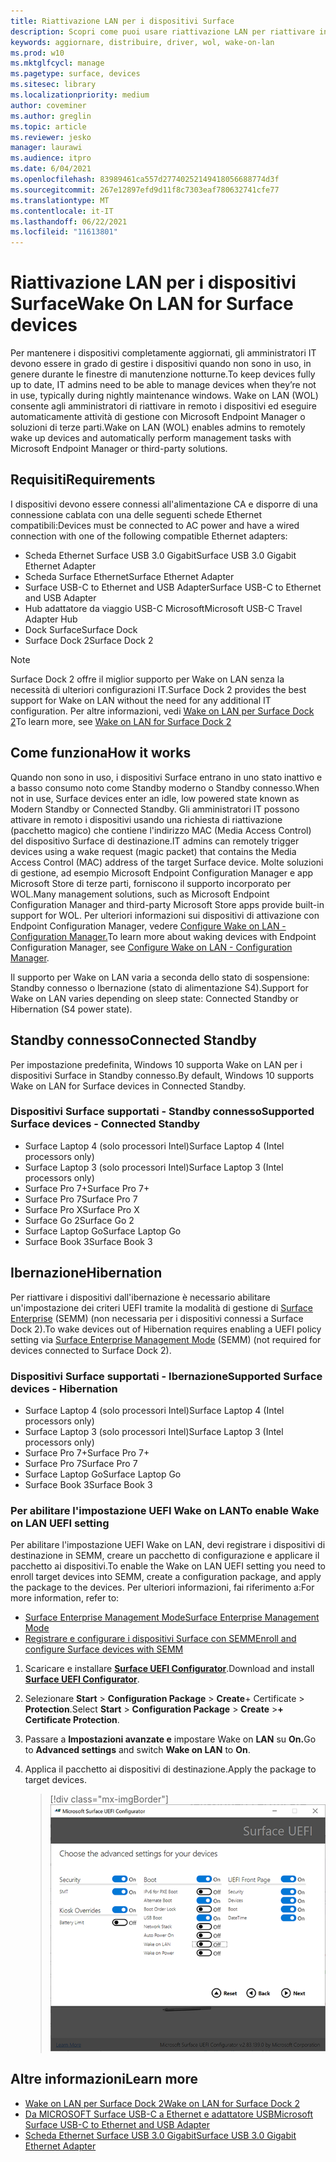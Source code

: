 ```yaml
---
title: Riattivazione LAN per i dispositivi Surface
description: Scopri come puoi usare riattivazione LAN per riattivare in remoto i dispositivi per eseguire automaticamente le attività di gestione.
keywords: aggiornare, distribuire, driver, wol, wake-on-lan
ms.prod: w10
ms.mktglfcycl: manage
ms.pagetype: surface, devices
ms.sitesec: library
ms.localizationpriority: medium
author: coveminer
ms.author: greglin
ms.topic: article
ms.reviewer: jesko
manager: laurawi
ms.audience: itpro
ms.date: 6/04/2021
ms.openlocfilehash: 83989461ca557d27740252149418056688774d3f
ms.sourcegitcommit: 267e12897efd9d11f8c7303eaf780632741cfe77
ms.translationtype: MT
ms.contentlocale: it-IT
ms.lasthandoff: 06/22/2021
ms.locfileid: "11613801"
---
```

# <a name="wake-on-lan-for-surface-devices"></a><span data-ttu-id="9f6fe-104">Riattivazione LAN per i dispositivi Surface</span><span class="sxs-lookup"><span data-stu-id="9f6fe-104">Wake On LAN for Surface devices</span></span>

<span data-ttu-id="9f6fe-105">Per mantenere i dispositivi completamente aggiornati, gli amministratori IT devono essere in grado di gestire i dispositivi quando non sono in uso, in genere durante le finestre di manutenzione notturne.</span><span class="sxs-lookup"><span data-stu-id="9f6fe-105">To keep devices fully up to date, IT admins need to be able to manage devices when they’re not in use, typically during nightly maintenance windows.</span></span> <span data-ttu-id="9f6fe-106">Wake on LAN (WOL) consente agli amministratori di riattivare in remoto i dispositivi ed eseguire automaticamente attività di gestione con Microsoft Endpoint Manager o soluzioni di terze parti.</span><span class="sxs-lookup"><span data-stu-id="9f6fe-106">Wake on LAN (WOL) enables admins to remotely wake up devices and automatically perform management tasks with Microsoft Endpoint Manager or third-party solutions.</span></span>

## <a name="requirements"></a><span data-ttu-id="9f6fe-107">Requisiti</span><span class="sxs-lookup"><span data-stu-id="9f6fe-107">Requirements</span></span>

<span data-ttu-id="9f6fe-108">I dispositivi devono essere connessi all'alimentazione CA e disporre di una connessione cablata con una delle seguenti schede Ethernet compatibili:</span><span class="sxs-lookup"><span data-stu-id="9f6fe-108">Devices must be connected to AC power and have a wired connection with one of the following compatible Ethernet adapters:</span></span>

- <span data-ttu-id="9f6fe-109">Scheda Ethernet Surface USB 3.0 Gigabit</span><span class="sxs-lookup"><span data-stu-id="9f6fe-109">Surface USB 3.0 Gigabit Ethernet Adapter</span></span>
- <span data-ttu-id="9f6fe-110">Scheda Surface Ethernet</span><span class="sxs-lookup"><span data-stu-id="9f6fe-110">Surface Ethernet Adapter</span></span>
- <span data-ttu-id="9f6fe-111">Surface USB-C to Ethernet and USB Adapter</span><span class="sxs-lookup"><span data-stu-id="9f6fe-111">Surface USB-C to Ethernet and USB Adapter</span></span>
- <span data-ttu-id="9f6fe-112">Hub adattatore da viaggio USB-C Microsoft</span><span class="sxs-lookup"><span data-stu-id="9f6fe-112">Microsoft USB-C Travel Adapter Hub</span></span>
- <span data-ttu-id="9f6fe-113">Dock Surface</span><span class="sxs-lookup"><span data-stu-id="9f6fe-113">Surface Dock</span></span>
- <span data-ttu-id="9f6fe-114">Surface Dock 2</span><span class="sxs-lookup"><span data-stu-id="9f6fe-114">Surface Dock 2</span></span>

> [!NOTE]
> <span data-ttu-id="9f6fe-115">Surface Dock 2 offre il miglior supporto per Wake on LAN senza la necessità di ulteriori configurazioni IT.</span><span class="sxs-lookup"><span data-stu-id="9f6fe-115">Surface Dock 2 provides the best support for Wake on LAN without the need for any additional IT configuration.</span></span> <span data-ttu-id="9f6fe-116">Per altre informazioni, vedi [Wake on LAN per Surface Dock 2](wake-on-lan-surface-dock2.md)</span><span class="sxs-lookup"><span data-stu-id="9f6fe-116">To learn more, see [Wake on LAN for Surface Dock 2](wake-on-lan-surface-dock2.md)</span></span>

## <a name="how-it-works"></a><span data-ttu-id="9f6fe-117">Come funziona</span><span class="sxs-lookup"><span data-stu-id="9f6fe-117">How it works</span></span>

<span data-ttu-id="9f6fe-118">Quando non sono in uso, i dispositivi Surface entrano in uno stato inattivo e a basso consumo noto come Standby moderno o Standby connesso.</span><span class="sxs-lookup"><span data-stu-id="9f6fe-118">When not in use, Surface devices enter an idle, low powered state known as Modern Standby or Connected Standby.</span></span> <span data-ttu-id="9f6fe-119">Gli amministratori IT possono attivare in remoto i dispositivi usando una richiesta di riattivazione (pacchetto magico) che contiene l'indirizzo MAC (Media Access Control) del dispositivo Surface di destinazione.</span><span class="sxs-lookup"><span data-stu-id="9f6fe-119">IT admins can remotely trigger devices using a wake request (magic packet) that contains the Media Access Control (MAC) address of the target Surface device.</span></span> <span data-ttu-id="9f6fe-120">Molte soluzioni di gestione, ad esempio Microsoft Endpoint Configuration Manager e app Microsoft Store di terze parti, forniscono il supporto incorporato per WOL.</span><span class="sxs-lookup"><span data-stu-id="9f6fe-120">Many management solutions, such as Microsoft Endpoint Configuration Manager and third-party Microsoft Store apps provide built-in support for WOL.</span></span> <span data-ttu-id="9f6fe-121">Per ulteriori informazioni sui dispositivi di attivazione con Endpoint Configuration Manager, vedere [Configure Wake on LAN - Configuration Manager.](/mem/configmgr/core/clients/deploy/configure-wake-on-lan)</span><span class="sxs-lookup"><span data-stu-id="9f6fe-121">To learn more about waking devices with Endpoint Configuration Manager, see [Configure Wake on LAN - Configuration Manager](/mem/configmgr/core/clients/deploy/configure-wake-on-lan).</span></span>

<span data-ttu-id="9f6fe-122">Il supporto per Wake on LAN varia a seconda dello stato di sospensione: Standby connesso o Ibernazione (stato di alimentazione S4).</span><span class="sxs-lookup"><span data-stu-id="9f6fe-122">Support for Wake on LAN varies depending on sleep state:  Connected Standby or Hibernation (S4 power state).</span></span>

## <a name="connected-standby"></a><span data-ttu-id="9f6fe-123">Standby connesso</span><span class="sxs-lookup"><span data-stu-id="9f6fe-123">Connected Standby</span></span>

<span data-ttu-id="9f6fe-124">Per impostazione predefinita, Windows 10 supporta Wake on LAN per i dispositivi Surface in Standby connesso.</span><span class="sxs-lookup"><span data-stu-id="9f6fe-124">By default, Windows 10 supports Wake on LAN for Surface devices in Connected Standby.</span></span>

### <a name="supported-surface-devices---connected-standby"></a><span data-ttu-id="9f6fe-125">Dispositivi Surface supportati - Standby connesso</span><span class="sxs-lookup"><span data-stu-id="9f6fe-125">Supported Surface devices - Connected Standby</span></span>

- <span data-ttu-id="9f6fe-126">Surface Laptop 4 (solo processori Intel)</span><span class="sxs-lookup"><span data-stu-id="9f6fe-126">Surface Laptop 4 (Intel processors only)</span></span>
- <span data-ttu-id="9f6fe-127">Surface Laptop 3 (solo processori Intel)</span><span class="sxs-lookup"><span data-stu-id="9f6fe-127">Surface Laptop 3 (Intel processors only)</span></span>
- <span data-ttu-id="9f6fe-128">Surface Pro 7+</span><span class="sxs-lookup"><span data-stu-id="9f6fe-128">Surface Pro 7+</span></span>
- <span data-ttu-id="9f6fe-129">Surface Pro 7</span><span class="sxs-lookup"><span data-stu-id="9f6fe-129">Surface Pro 7</span></span>
- <span data-ttu-id="9f6fe-130">Surface Pro X</span><span class="sxs-lookup"><span data-stu-id="9f6fe-130">Surface Pro X</span></span>
- <span data-ttu-id="9f6fe-131">Surface Go 2</span><span class="sxs-lookup"><span data-stu-id="9f6fe-131">Surface Go 2</span></span>
- <span data-ttu-id="9f6fe-132">Surface Laptop Go</span><span class="sxs-lookup"><span data-stu-id="9f6fe-132">Surface Laptop Go</span></span>
- <span data-ttu-id="9f6fe-133">Surface Book 3</span><span class="sxs-lookup"><span data-stu-id="9f6fe-133">Surface Book 3</span></span>

## <a name="hibernation"></a><span data-ttu-id="9f6fe-134">Ibernazione</span><span class="sxs-lookup"><span data-stu-id="9f6fe-134">Hibernation</span></span>

<span data-ttu-id="9f6fe-135">Per riattivare i dispositivi dall'ibernazione è necessario abilitare un'impostazione dei criteri UEFI tramite la modalità di gestione di [Surface Enterprise](surface-enterprise-management-mode.md) (SEMM) (non necessaria per i dispositivi connessi a Surface Dock 2).</span><span class="sxs-lookup"><span data-stu-id="9f6fe-135">To wake devices out of Hibernation requires enabling a UEFI policy setting via [Surface Enterprise Management Mode](surface-enterprise-management-mode.md) (SEMM) (not required for devices connected to Surface Dock 2).</span></span>

### <a name="supported-surface-devices---hibernation"></a><span data-ttu-id="9f6fe-136">Dispositivi Surface supportati - Ibernazione</span><span class="sxs-lookup"><span data-stu-id="9f6fe-136">Supported Surface devices - Hibernation</span></span>

- <span data-ttu-id="9f6fe-137">Surface Laptop 4 (solo processori Intel)</span><span class="sxs-lookup"><span data-stu-id="9f6fe-137">Surface Laptop 4 (Intel processors only)</span></span>
- <span data-ttu-id="9f6fe-138">Surface Laptop 3 (solo processori Intel)</span><span class="sxs-lookup"><span data-stu-id="9f6fe-138">Surface Laptop 3 (Intel processors only)</span></span>
- <span data-ttu-id="9f6fe-139">Surface Pro 7+</span><span class="sxs-lookup"><span data-stu-id="9f6fe-139">Surface Pro 7+</span></span>
- <span data-ttu-id="9f6fe-140">Surface Pro 7</span><span class="sxs-lookup"><span data-stu-id="9f6fe-140">Surface Pro 7</span></span>
- <span data-ttu-id="9f6fe-141">Surface Laptop Go</span><span class="sxs-lookup"><span data-stu-id="9f6fe-141">Surface Laptop Go</span></span>
- <span data-ttu-id="9f6fe-142">Surface Book 3</span><span class="sxs-lookup"><span data-stu-id="9f6fe-142">Surface Book 3</span></span>

### <a name="to-enable-wake-on-lan-uefi-setting"></a><span data-ttu-id="9f6fe-143">Per abilitare l'impostazione UEFI Wake on LAN</span><span class="sxs-lookup"><span data-stu-id="9f6fe-143">To enable Wake on LAN UEFI setting</span></span>

<span data-ttu-id="9f6fe-144">Per abilitare l'impostazione UEFI Wake on LAN, devi registrare i dispositivi di destinazione in SEMM, creare un pacchetto di configurazione e applicare il pacchetto ai dispositivi.</span><span class="sxs-lookup"><span data-stu-id="9f6fe-144">To enable the Wake on LAN UEFI setting you need to enroll target devices into SEMM, create a configuration package, and apply the package to the devices.</span></span> <span data-ttu-id="9f6fe-145">Per ulteriori informazioni, fai riferimento a:</span><span class="sxs-lookup"><span data-stu-id="9f6fe-145">For more information, refer to:</span></span>

- [<span data-ttu-id="9f6fe-146">Surface Enterprise Management Mode</span><span class="sxs-lookup"><span data-stu-id="9f6fe-146">Surface Enterprise Management Mode</span></span>](surface-enterprise-management-mode.md)
- [<span data-ttu-id="9f6fe-147">Registrare e configurare i dispositivi Surface con SEMM</span><span class="sxs-lookup"><span data-stu-id="9f6fe-147">Enroll and configure Surface devices with SEMM</span></span>](enroll-and-configure-surface-devices-with-semm.md)

1. <span data-ttu-id="9f6fe-148">Scaricare e installare [**Surface UEFI Configurator**](https://www.microsoft.com/download/details.aspx?id=46703).</span><span class="sxs-lookup"><span data-stu-id="9f6fe-148">Download and install [**Surface UEFI Configurator**](https://www.microsoft.com/download/details.aspx?id=46703).</span></span>
2. <span data-ttu-id="9f6fe-149">Selezionare **Start**  >  **Configuration Package**  >  **Create**+ Certificate  > **Protection**.</span><span class="sxs-lookup"><span data-stu-id="9f6fe-149">Select **Start** > **Configuration Package** > **Create** >**+ Certificate Protection**.</span></span>
3. <span data-ttu-id="9f6fe-150">Passare a **Impostazioni avanzate e** impostare Wake on **LAN** su **On.**</span><span class="sxs-lookup"><span data-stu-id="9f6fe-150">Go to **Advanced settings** and switch **Wake on LAN** to **On**.</span></span>
4. <span data-ttu-id="9f6fe-151">Applica il pacchetto ai dispositivi di destinazione.</span><span class="sxs-lookup"><span data-stu-id="9f6fe-151">Apply the package to target devices.</span></span>

    > [!div class="mx-imgBorder"]
    > ![Abilita l'impostazione dei criteri UEFI wake on LAN](images/wol-uefi.png)

## <a name="learn-more"></a><span data-ttu-id="9f6fe-153">Altre informazioni</span><span class="sxs-lookup"><span data-stu-id="9f6fe-153">Learn more</span></span>

- [<span data-ttu-id="9f6fe-154">Wake on LAN per Surface Dock 2</span><span class="sxs-lookup"><span data-stu-id="9f6fe-154">Wake on LAN for Surface Dock 2</span></span>](wake-on-lan-surface-dock2.md)
- [<span data-ttu-id="9f6fe-155">Da MICROSOFT Surface USB-C a Ethernet e adattatore USB</span><span class="sxs-lookup"><span data-stu-id="9f6fe-155">Microsoft Surface USB-C to Ethernet and USB Adapter</span></span>](https://www.microsoft.com/p/surface-usb-c-to-ethernet-and-usb-adapter/8wt81cglrblp?)
- [<span data-ttu-id="9f6fe-156">Scheda Ethernet Surface USB 3.0 Gigabit</span><span class="sxs-lookup"><span data-stu-id="9f6fe-156">Surface USB 3.0 Gigabit Ethernet Adapter</span></span>](https://www.microsoft.com/p/surface-usb-30-gigabit-ethernet-adapter/8xn9fqvzbvq0?)
